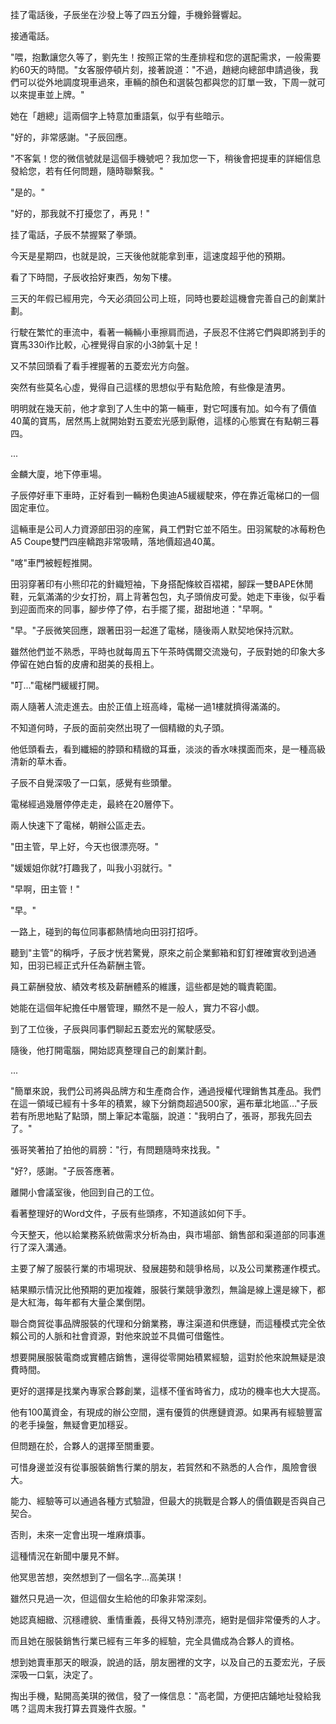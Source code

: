 
挂了電話後，子辰坐在沙發上等了四五分鐘，手機鈴聲響起。

接通電話。

"喂，抱歉讓您久等了，劉先生！按照正常的生產排程和您的選配需求，一般需要約60天的時間。"女客服停頓片刻，接著說道："不過，趙總向總部申請過後，我們可以從外地調度現車過來，車輛的顏色和選裝包都與您的訂單一致，下周一就可以來提車並上牌。"

她在「趙總」這兩個字上特意加重語氣，似乎有些暗示。

"好的，非常感謝。"子辰回應。

"不客氣！您的微信號就是這個手機號吧？我加您一下，稍後會把提車的詳細信息發給您，若有任何問題，隨時聯繫我。"

"是的。"

"好的，那我就不打擾您了，再見！"

挂了電話，子辰不禁握緊了拳頭。

今天是星期四，也就是說，三天後他就能拿到車，這速度超乎他的預期。

看了下時間，子辰收拾好東西，匆匆下樓。

三天的年假已經用完，今天必須回公司上班，同時也要趁這機會完善自己的創業計劃。

行駛在繁忙的車流中，看著一輛輛小車擦肩而過，子辰忍不住將它們與即將到手的寶馬330i作比較，心裡覺得自家的小3帥氣十足！

又不禁回頭看了看手裡握著的五菱宏光方向盤。

突然有些莫名心虛，覺得自己這樣的思想似乎有點危險，有些像是渣男。

明明就在幾天前，他才拿到了人生中的第一輛車，對它呵護有加。如今有了價值40萬的寶馬，居然馬上就開始對五菱宏光感到厭倦，這樣的心態實在有點朝三暮四。

...

金麟大廈，地下停車場。

子辰停好車下車時，正好看到一輛粉色奧迪A5緩緩駛來，停在靠近電梯口的一個固定車位。

這輛車是公司人力資源部田羽的座駕，員工們對它並不陌生。田羽駕駛的冰莓粉色A5 Coupe雙門四座轎跑非常吸睛，落地價超過40萬。

"喀"車門被輕輕推開。

田羽穿著印有小熊印花的針織短袖，下身搭配條紋百褶裙，腳踩一雙BAPE休閒鞋，元氣滿滿的少女打扮，肩上背著包包，丸子頭俏皮可愛。她走下車後，似乎看到迎面而來的同事，腳步停了停，右手擺了擺，甜甜地道："早啊。"

"早。"子辰微笑回應，跟著田羽一起進了電梯，隨後兩人默契地保持沉默。

雖然他們並不熟悉，平時也就每周五下午茶時偶爾交流幾句，子辰對她的印象大多停留在她白皙的皮膚和甜美的長相上。

"叮..."電梯門緩緩打開。

兩人隨著人流走進去。由於正值上班高峰，電梯一過1樓就擠得滿滿的。

不知道何時，子辰的面前突然出現了一個精緻的丸子頭。

他低頭看去，看到纖細的脖頸和精緻的耳垂，淡淡的香水味撲面而來，是一種高級清新的草木香。

子辰不自覺深吸了一口氣，感覺有些頭暈。

電梯經過幾層停停走走，最終在20層停下。

兩人快速下了電梯，朝辦公區走去。

"田主管，早上好，今天也很漂亮呀。"

"媛媛姐你就?打趣我了，叫我小羽就行。"

"早啊，田主管！"

"早。"

一路上，碰到的每位同事都熱情地向田羽打招呼。

聽到"主管"的稱呼，子辰才恍若驚覺，原來之前企業郵箱和釘釘裡確實收到過通知，田羽已經正式升任為薪酬主管。

員工薪酬發放、績效考核及薪酬體系的維護，這些都是她的職責範圍。

她能在這個年紀擔任中層管理，顯然不是一般人，實力不容小覷。

到了工位後，子辰與同事們聊起五菱宏光的駕駛感受。

隨後，他打開電腦，開始認真整理自己的創業計劃。

...

"簡單來說，我們公司將與品牌方和生產商合作，通過授權代理銷售其產品。我們在這一領域已經有十多年的積累，線下分銷商超過500家，遍布華北地區…"子辰若有所思地點了點頭，關上筆記本電腦，說道："我明白了，張哥，那我先回去了。"

張哥笑著拍了拍他的肩膀："行，有問題隨時來找我。"

"好?，感謝。"子辰答應著。

離開小會議室後，他回到自己的工位。

看著整理好的Word文件，子辰有些頭疼，不知道該如何下手。

今天整天，他以給業務系統做需求分析為由，與市場部、銷售部和渠道部的同事進行了深入溝通。

主要了解了服裝行業的市場現狀、發展趨勢和競爭格局，以及公司業務運作模式。

結果顯示情況比他預期的更加複雜，服裝行業競爭激烈，無論是線上還是線下，都是大紅海，每年都有大量企業倒閉。

聯合商貿從事品牌服裝的代理和分銷業務，專注渠道和供應鏈，而這種模式完全依賴公司的人脈和社會資源，對他來說並不具備可借鑑性。

想要開展服裝電商或實體店銷售，還得從零開始積累經驗，這對於他來說無疑是浪費時間。

更好的選擇是找業內專家合夥創業，這樣不僅省時省力，成功的機率也大大提高。

他有100萬資金，有現成的辦公空間，還有優質的供應鏈資源。如果再有經驗豐富的老手操盤，無疑會更加穩妥。

但問題在於，合夥人的選擇至關重要。

可惜身邊並沒有從事服裝銷售行業的朋友，若貿然和不熟悉的人合作，風險會很大。

能力、經驗等可以通過各種方式驗證，但最大的挑戰是合夥人的價值觀是否與自己契合。

否則，未來一定會出現一堆麻煩事。

這種情況在新聞中屢見不鮮。

他冥思苦想，突然想到了一個名字...高美琪！

雖然只見過一次，但這個女生給他的印象非常深刻。

她認真細緻、沉穩禮貌、重情重義，長得又特別漂亮，絕對是個非常優秀的人才。

而且她在服裝銷售行業已經有三年多的經驗，完全具備成為合夥人的資格。

想到她賣車那天的眼淚，說過的話，朋友圈裡的文字，以及自己的五菱宏光，子辰深吸一口氣，決定了。

掏出手機，點開高美琪的微信，發了一條信息："高老闆，方便把店鋪地址發給我嗎？這周末我打算去買幾件衣服。"

